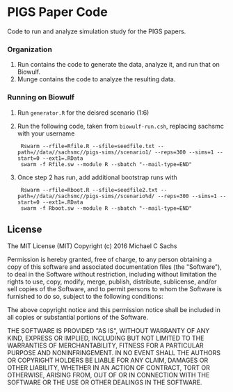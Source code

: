 PIGS Paper Code
==============

Code to run and analyze simulation study for the PIGS papers. 

### Organization

1. Run contains the code to generate the data, analyze it, and run that on Biowulf. 
2. Munge contains the code to analyze the resulting data. 

### Running on Biowulf

1. Run `generator.R` for the deisred scenario (1:6)
2. Run the following code, taken from `biowulf-run.csh`, replacing sachsmc with your username 

        Rswarm --rfile=Rfile.R --sfile=seedfile.txt --path=//data//sachsmc//pigs-sims//scenario1/ --reps=300 --sims=1 --start=0 --ext1=.RData
        swarm -f Rfile.sw --module R --sbatch "--mail-type=END"
   
3. Once step 2 has run, add additional bootstrap runs with 

        Rswarm --rfile=Rboot.R --sfile=seedfile2.txt --path=//data//sachsmc//pigs-sims//scenario%d/ --reps=300 --sims=1 --start=0 --ext1=.RData
        swarm -f Rboot.sw --module R --sbatch "--mail-type=END"

## License

The MIT License (MIT)
Copyright (c) 2016 Michael C Sachs

Permission is hereby granted, free of charge, to any person obtaining a copy of this software and associated documentation files (the "Software"), to deal in the Software without restriction, including without limitation the rights to use, copy, modify, merge, publish, distribute, sublicense, and/or sell copies of the Software, and to permit persons to whom the Software is furnished to do so, subject to the following conditions:

The above copyright notice and this permission notice shall be included in all copies or substantial portions of the Software.

THE SOFTWARE IS PROVIDED "AS IS", WITHOUT WARRANTY OF ANY KIND, EXPRESS OR IMPLIED, INCLUDING BUT NOT LIMITED TO THE WARRANTIES OF MERCHANTABILITY, FITNESS FOR A PARTICULAR PURPOSE AND NONINFRINGEMENT. IN NO EVENT SHALL THE AUTHORS OR COPYRIGHT HOLDERS BE LIABLE FOR ANY CLAIM, DAMAGES OR OTHER LIABILITY, WHETHER IN AN ACTION OF CONTRACT, TORT OR OTHERWISE, ARISING FROM, OUT OF OR IN CONNECTION WITH THE SOFTWARE OR THE USE OR OTHER DEALINGS IN THE SOFTWARE.
